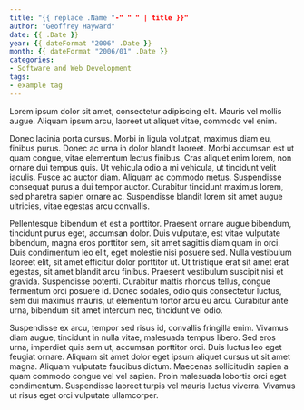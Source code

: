 ```yaml
---
title: "{{ replace .Name "-" " " | title }}"
author: "Geoffrey Hayward"
date: {{ .Date }}
year: {{ dateFormat "2006" .Date }}
month: {{ dateFormat "2006/01" .Date }}
categories:
- Software and Web Development
tags:
- example tag
---
```

Lorem ipsum dolor sit amet, consectetur adipiscing elit. Mauris vel mollis augue. Aliquam ipsum arcu, laoreet ut aliquet vitae, commodo vel enim.

<!-- more -->
Donec lacinia porta cursus. Morbi in ligula volutpat, maximus diam eu, finibus purus. Donec ac urna in dolor blandit laoreet. Morbi accumsan est ut quam congue, vitae elementum lectus finibus. Cras aliquet enim lorem, non ornare dui tempus quis. Ut vehicula odio a mi vehicula, ut tincidunt velit iaculis. Fusce ac auctor diam. Aliquam ac commodo metus. Suspendisse consequat purus a dui tempor auctor. Curabitur tincidunt maximus lorem, sed pharetra sapien ornare ac. Suspendisse blandit lorem sit amet augue ultricies, vitae egestas arcu convallis.

Pellentesque bibendum et est a porttitor. Praesent ornare augue bibendum, tincidunt purus eget, accumsan dolor. Duis vulputate, est vitae vulputate bibendum, magna eros porttitor sem, sit amet sagittis diam quam in orci. Duis condimentum leo elit, eget molestie nisi posuere sed. Nulla vestibulum laoreet elit, sit amet efficitur dolor porttitor ut. Ut tristique erat sit amet erat egestas, sit amet blandit arcu finibus. Praesent vestibulum suscipit nisi et gravida. Suspendisse potenti. Curabitur mattis rhoncus tellus, congue fermentum orci posuere id. Donec sodales, odio quis consectetur luctus, sem dui maximus mauris, ut elementum tortor arcu eu arcu. Curabitur ante urna, bibendum sit amet interdum nec, tincidunt vel odio.

Suspendisse ex arcu, tempor sed risus id, convallis fringilla enim. Vivamus diam augue, tincidunt in nulla vitae, malesuada tempus libero. Sed eros urna, imperdiet quis sem ut, accumsan porttitor orci. Duis luctus leo eget feugiat ornare. Aliquam sit amet dolor eget ipsum aliquet cursus ut sit amet magna. Aliquam vulputate faucibus dictum. Maecenas sollicitudin sapien a quam commodo congue vel vel sapien. Proin malesuada lobortis orci eget condimentum. Suspendisse laoreet turpis vel mauris luctus viverra. Vivamus ut risus eget orci vulputate ullamcorper.
